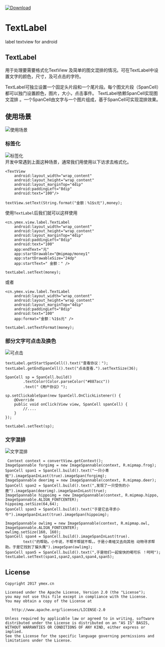 [ ![Download](https://api.bintray.com/packages/ymex/maven/textlabel/images/download.svg) ](https://bintray.com/ymex/maven/textlabel/_latestVersion)

# TextLabel
label textview  for android

## TextLabel
用于处理要需要格式化TextView 及简单的图文混排的情况。可在TextLabel中设置文字的颜色，尺寸，及可点击的字符。

TextLabel可独立设置一个固定头片段和一个尾片段。每个图文片段（SpanCell）都可以独门设置颜色，图片，大小，点击事件。
TextLabel依赖SpanCell实现图文混排 。一个SpanCell由文字与一个图片组成，基于SpanCell可实现混排效果。 

## 使用场景
![使用场景](https://github.com/ymex/textlabel/blob/master/art/default.png)
### 标签化
![标签化](https://github.com/ymex/textlabel/blob/master/art/textlabel.png)
<br>开发中常遇到上面这种场景，通常我们用使用以下访求去格式化。
```
<TextView
    android:layout_width="wrap_content"
    android:layout_height="wrap_content"
    android:layout_marginTop="4dip"
    android:paddingLeft="8dip"
    android:text="100"/>

textView.setText(String.format("金额：%1$s元"),money);

```
使用`TextLabel`后我们就可以这样使用
```
<cn.ymex.view.label.TextLabel
    android:layout_width="wrap_content"
    android:layout_height="wrap_content"
    android:layout_marginTop="4dip"
    android:paddingLeft="8dip"
    android:text="100"
    app:endText="元"
    app:startDrawable="@mipmap/money1"
    app:startDrawableSize="24dp"
    app:startText=" 金额：" />
    
textLabel.setText(money);
```
或者

```
<cn.ymex.view.label.TextLabel
    android:layout_width="wrap_content"
    android:layout_height="wrap_content"
    android:layout_marginTop="4dip"
    android:paddingLeft="8dip"
    android:text="100"
    app:format="金额：%1$s元" />
    
textLabel.setTextFormat(money);
```

### 部分文字可点击及换色

![可点击](https://github.com/ymex/textlabel/blob/master/art/click.png)
```
textLabel.getStartSpanCell().text("查看协议：");
textLabel.getEndSpanCell().text("点击查看.").setTextSize(36);

SpanCell sp = SpanCell.build()
        .textColor(Color.parseColor("#887acc"))
        .text("《用户协议》");

sp.setClickableSpan(new SpanCell.OnClickListener() {
    @Override
    public void onClick(View view, SpanCell spanCell) {
        //....
    }
});

textLabel.setText(sp);
```


### 文字混排 
![文字混排](https://github.com/ymex/textlabel/blob/master/art/text_pic.png)


```
 Context context = convertView.getContext();
ImageSpannable forgimg = new ImageSpannable(context, R.mipmap.frog);
SpanCell span1 = SpanCell.build().text("一只小青蛙").imageSpanInLast(true).imageSpan(forgimg);
ImageSpannable deerimg = new ImageSpannable(context, R.mipmap.deer);
SpanCell span2 = SpanCell.build().text(",发现了一只受伤的小鹿").imageSpan(deerimg).imageSpanInLast(true);
ImageSpannable hippoimg = new ImageSpannable(context, R.mipmap.hippo, ImageSpannable.ALIGN_FONTCENTER);
hippoimg.setSize(64,64);
SpanCell span3 = SpanCell.build().text("于是它去寻求小牛").imageSpanInLast(true).imageSpan(hippoimg);

ImageSpannable owlimg = new ImageSpannable(context, R.mipmap.owl, ImageSpannable.ALIGN_FONTCENTER);
owlimg.setSize(160, 160);
SpanCell span4 = SpanCell.build().imageSpanInLast(true).
        text("的帮助。小牛说，不帮不帮就不帮。。于是小青蛙又去向其他 动物寻求帮助。于是它找到了猫头鹰").imageSpan(owlimg);
SpanCell span5 = SpanCell.build().text(",于是他们一起愉快的喝可乐 ！呵呵");
textLabel.setText(span1,span2,span3,span4,span5);
```

License
-------

    Copyright 2017 ymex.cn

    Licensed under the Apache License, Version 2.0 (the "License");
    you may not use this file except in compliance with the License.
    You may obtain a copy of the License at

       http://www.apache.org/licenses/LICENSE-2.0

    Unless required by applicable law or agreed to in writing, software
    distributed under the License is distributed on an "AS IS" BASIS,
    WITHOUT WARRANTIES OR CONDITIONS OF ANY KIND, either express or implied.
    See the License for the specific language governing permissions and
    limitations under the License.